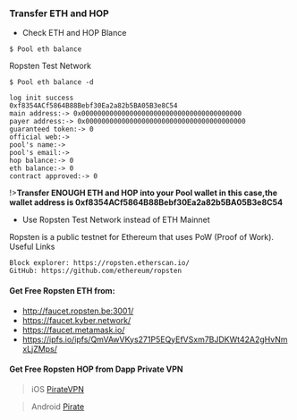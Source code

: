 ### Transfer ETH and HOP

+ Check ETH and HOP Blance


```console
$ Pool eth balance
```

Ropsten Test Network

```console
$ Pool eth balance -d
```


```console
log init success
0xf8354ACf5864B88Bebf30Ea2a82b5BA05B3e8C54
main address:-> 0x0000000000000000000000000000000000000000
payer address:-> 0x0000000000000000000000000000000000000000
guaranteed token:-> 0
official web:->
pool's name:->
pool's email:->
hop balance:-> 0
eth balance:-> 0
contract approved:-> 0
```

!>**Transfer ENOUGH ETH and HOP into your Pool wallet in this case,the wallet address is 0xf8354ACf5864B88Bebf30Ea2a82b5BA05B3e8C54**


+ Use Ropsten Test Network instead of ETH Mainnet

Ropsten is a public testnet for Ethereum that uses PoW (Proof of Work).
Useful Links

    Block explorer: https://ropsten.etherscan.io/
    GitHub: https://github.com/ethereum/ropsten

#### Get Free Ropsten ETH from:

+ http://faucet.ropsten.be:3001/
+ https://faucet.kyber.network/
+ https://faucet.metamask.io/
+ https://ipfs.io/ipfs/QmVAwVKys271P5EQyEfVSxm7BJDKWt42A2gHvNmxLjZMps/

#### Get Free Ropsten HOP from Dapp Private VPN

>iOS    <a href="https://apps.apple.com/us/app/id1521121265" title="PirateVPN">PirateVPN</a>

>Android	<a href="https://play.google.com/store/apps/details?id=com.hop.pirate" title="PirateVPN">Pirate</a>

